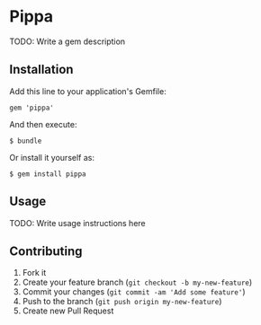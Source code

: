 # Pippa

TODO: Write a gem description

## Installation

Add this line to your application's Gemfile:

    gem 'pippa'

And then execute:

    $ bundle

Or install it yourself as:

    $ gem install pippa

## Usage

TODO: Write usage instructions here

## Contributing

1. Fork it
2. Create your feature branch (`git checkout -b my-new-feature`)
3. Commit your changes (`git commit -am 'Add some feature'`)
4. Push to the branch (`git push origin my-new-feature`)
5. Create new Pull Request
